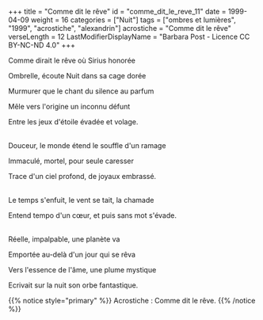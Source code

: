 +++
title = "Comme dit le rêve"
id = "comme_dit_le_reve_11"
date = 1999-04-09
weight = 16
categories = ["Nuit"]
tags = ["ombres et lumières", "1999", "acrostiche", "alexandrin"]
acrostiche = "Comme dit le rêve"
verseLength = 12
LastModifierDisplayName = "Barbara Post - Licence CC BY-NC-ND 4.0"
+++

Comme dirait le rêve où Sirius honorée

Ombrelle, écoute Nuit dans sa cage dorée

Murmurer que le chant du silence au parfum

Mêle vers l'origine un inconnu défunt

Entre les jeux d'étoile évadée et volage.

 \
Douceur, le monde étend le souffle d'un ramage

Immaculé, mortel, pour seule caresser

Trace d'un ciel profond, de joyaux embrassé.

 \
Le temps s'enfuit, le vent se tait, la chamade

Entend tempo d'un cœur, et puis sans mot s'évade.

 \
Réelle, impalpable, une planète va

Emportée au-delà d'un jour qui se rêva

Vers l'essence de l'âme, une plume mystique

Ecrivait sur la nuit son orbe fantastique.

{{% notice style="primary" %}}
Acrostiche : Comme dit le rêve.
{{% /notice %}}
